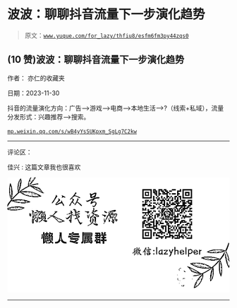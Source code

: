 # 波波：聊聊抖音流量下一步演化趋势

> 原文：[`www.yuque.com/for_lazy/thfiu8/esfm6fm3py44zqs0`](https://www.yuque.com/for_lazy/thfiu8/esfm6fm3py44zqs0)

## (10 赞)波波：聊聊抖音流量下一步演化趋势

作者： 亦仁的收藏夹

日期：2023-11-30

抖音的流量演化方向：广告—>游戏—>电商—>本地生活—>?（线索+私域），流量分发形式：兴趣推荐—>搜索。

[`mp.weixin.qq.com/s/wB4yYsSUKpxm_SgLg7C2kw`](https://mp.weixin.qq.com/s/wB4yYsSUKpxm_SgLg7C2kw)

* * *

评论区：

佳兴 : 这篇文章我也很喜欢

![](img/1c37d505930596d12a88ab23e11aa07a.png)

* * *